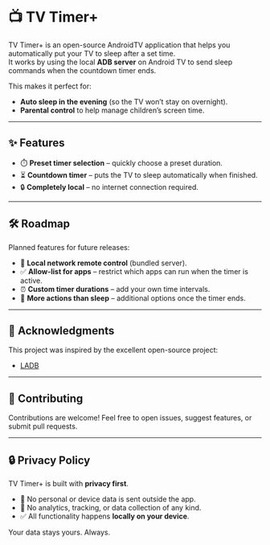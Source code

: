 # 📺 TV Timer+

TV Timer+ is an open-source AndroidTV application that helps you automatically put your TV to sleep after a set time.  
It works by using the local **ADB server** on Android TV to send sleep commands when the countdown timer ends.

This makes it perfect for:
- **Auto sleep in the evening** (so the TV won’t stay on overnight).
- **Parental control** to help manage children’s screen time.

---

## ✨ Features

- ⏱️ **Preset timer selection** – quickly choose a preset duration.
- ⏳ **Countdown timer** – puts the TV to sleep automatically when finished.
- 🔒 **Completely local** – no internet connection required.

---

## 🛠️ Roadmap

Planned features for future releases:
- 📡 **Local network remote control** (bundled server).
- ✅ **Allow-list for apps** – restrict which apps can run when the timer is active.
- ⏰ **Custom timer durations** – add your own time intervals.
- 🛑 **More actions than sleep** – additional options once the timer ends.

---

## 🙏 Acknowledgments

This project was inspired by the excellent open-source project:
- [LADB](https://github.com/tytydraco/LADB)

---

## 🤝 Contributing

Contributions are welcome! Feel free to open issues, suggest features, or submit pull requests.

---

## 🔒 Privacy Policy

TV Timer+ is built with **privacy first**.
- 🚫 No personal or device data is sent outside the app.
- 🚫 No analytics, tracking, or data collection of any kind.
- ✅ All functionality happens **locally on your device**.

Your data stays yours. Always.